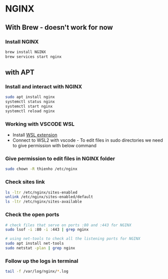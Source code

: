 # NGINX

## With Brew - doesn't work for now

### Install NGINX

``` bash
brew install NGINX
brew services start nginx
```

## with APT

### Install and interact with NGINX

```bash
sudo apt install nginx
systemctl status nginx
systemctl start nginx
systemctl reload nginx
```

### Working with VSCODE WSL

- Install [WSL extension](https://marketplace.visualstudio.com/items?itemName=ms-vscode-remote.remote-wsl)
- Connect to WSL2 with vscode - To edit files in sudo directories we need to give permission with below command

### Give permission to edit files in NGINX folder

``` bash
sudo chown -R thienho /etc/nginx
```

### Check sites link

``` bash
ls -ltr /etc/nginx/sites-enabled
unlink /etc/nginx/sites-enabled/default
ls -ltr /etc/nginx/sites-available
```

### Check the open ports

``` bash
# check files that serve on ports :80 and :443 for NGINX
sudo lsof -i :80 -i :443 | grep nginx

# using net-tools to check all the listening ports for NGINX
sudo apt install net-tools
sudo netstat -plan | grep nginx
```

### Follow up the logs in terminal

``` bash
tail -f /var/log/nginx/*.log
```
